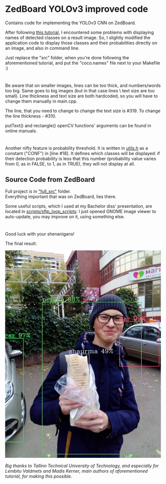 # ZedBoard YOLOv3 improved code
Contains code for implementing the YOLOv3 CNN on ZedBoard.

After following [this tutorial](<docs/YOLOv3 ZedBoard Xilinx DNNDK paper.pdf>), I encountered some problems with displaying names of detected classes on a result image.
So, I slightly modified the application code to display those classes and their probabilities directly on an image, and also in command line.

Just replace the "src" folder, when you're done following the aforementioned tutorial, and put the "coco.names" file next to your Makefile :)

# 

Be aware that on smaller images, lines can be too thick, and numbers/words too big. Same goes to big images (but in that case lines \ text size are too small). 
Line thickness and text size are both hardcoded, so you will have to change them manually in main.cpp. 

The line, that you need to change to change the text size is #319. 
To change the line thickness - #310.

putText() and rectangle() openCV functions' arguments can be found in online manuals.

#

Another nifty feature is probability threshold. It is written in [utils.h](<src/utils.h>) as a constant ("CONF") in [line #18]. It defines which classes will be displayed: if their detection probability is less that this number (probability value varies from 0, as in FALSE, to 1, as in TRUE), they will not display at all.

## Source Code from ZedBoard

Full project is in ["full_src"](<full_src>) folder.  
Everything important that was on ZedBoard, lies there.  

Some useful scripts, which I used at my Bachelor diss' presentation, are located in [scripts/sftp_loop_scripts](<scripts/sftp_loop_scripts>): I just opened GNOME image viewer to auto-update, you may improve on it, using something else.

#

Good luck with your shenanigans!

The final result:

![image](<images/shawarma_labeled.jpg>)

_Big thanks to Tallinn Technical University of Technology, and especially for Lembitu Valdmets and Madis Kerner, main authors of aforementioned tutorial, for making this possible._
